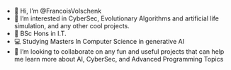 - 👋 Hi, I’m @FrancoisVolschenk
- 👀 I’m interested in CyberSec, Evolutionary Algorithms and artificial life simulation, and any other cool projects.
- 🌱 BSc Hons in I.T.
- 💻 Studying Masters In Computer Science in generative AI
- 💞️ I’m looking to collaborate on any fun and useful projects that can help me learn more about AI, CyberSec, and Advanced Programming Topics

<!---
FrancoisVolschenk/FrancoisVolschenk is a ✨ special ✨ repository because its `README.md` (this file) appears on your GitHub profile.
You can click the Preview link to take a look at your changes.
--->
